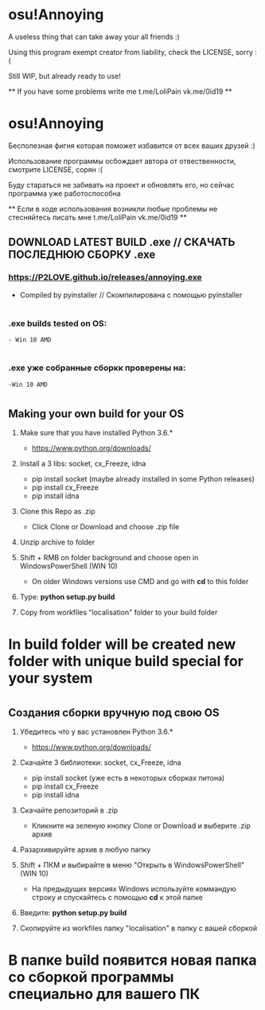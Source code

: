 # osu!Annoying

A useless thing that can take away your all friends :)

Using this program exempt creator from liability, check the LICENSE, sorry :(

Still WIP, but already ready to use!

** If you have some problems write me t.me/LoliPain vk.me/0id19 **

# osu!Annoying

Бесполезная фигня которая поможет избавится от всех ваших друзей :)

Использование программы осбождает автора от отвественности, смотрите LICENSE, сорян :(

Буду стараться не забивать на проект и обновлять его, но сейчас программа уже работоспособна

** Если в ходе использования возникли любые проблемы не стесняйтесь писать мне t.me/LoliPain vk.me/0id19 **

## DOWNLOAD LATEST BUILD .exe // СКАЧАТЬ ПОСЛЕДНЮЮ СБОРКУ .exe

### https://P2LOVE.github.io/releases/annoying.exe
* Сompiled by pyinstaller // Скомпилирована с помощью pyinstaller   

#

### .exe builds tested on OS:
    - Win 10 AMD

#

### .exe уже собранные сборкк проверены на:
    -Win 10 AMD

#

## Making your own build for your OS

1. Make sure that you have installed Python 3.6.*
    * https://www.python.org/downloads/

2. Install a 3 libs: socket, cx_Freeze, idna
    * pip install socket (maybe already installed in some Python releases)
    * pip install cx_Freeze
    * pip install idna

3. Clone this Repo as .zip
    * Click Clone or Download and choose .zip file

4. Unzip archive to folder

5. Shift + RMB on folder background and choose open in WindowsPowerShell (WIN 10)
    * On older Windows versions use CMD and go with **cd** to this folder

6. Type: **python setup.py build** 

7. Copy from workfiles "localisation" folder to your build folder

# In build folder will be created new folder with unique build special for your system

#

## Создания сборки вручную под свою OS

1. Убедитесь что у вас установлен Python 3.6.*
    * https://www.python.org/downloads/

2. Скачайте 3 библиотеки: socket, cx_Freeze, idna
    * pip install socket (уже есть в некоторых сборках питона)
    * pip install cx_Freeze
    * pip install idna

3. Скачайте репозиторий в .zip
    * Кликните на зеленую кнопку Clone or Download и выберите .zip архив

4. Разархивируйте архив в любую папку

5. Shift + ПКМ и выбирайте в меню "Открыть в WindowsPowerShell" (WIN 10)
    * На предыдущих версиях Windows используйте коммандую строку и спускайтесь с помощью **cd** к этой папке

6. Введите: **python setup.py build** 

7. Скопируйте из workfiles папку "localisation" в папку с вашей сборкой

# В папке build появится новая папка со сборкой программы специально для вашего ПК
